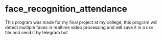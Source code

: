 # face_recognition_attendance
This program was made for my final project at my college, this program will detect multiple faces in realtime video processing and will save it in a csv file and send it by telegram bot
